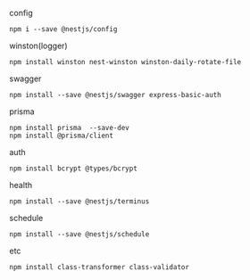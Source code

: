 config
```
npm i --save @nestjs/config
```

winston(logger)
```
npm install winston nest-winston winston-daily-rotate-file
```

swagger
```
npm install --save @nestjs/swagger express-basic-auth
```

prisma
```
npm install prisma  --save-dev
npm install @prisma/client
```

auth
```
npm install bcrypt @types/bcrypt
```

health
```
npm install --save @nestjs/terminus
```

schedule
```
npm install --save @nestjs/schedule
```

etc
```
npm install class-transformer class-validator
```
